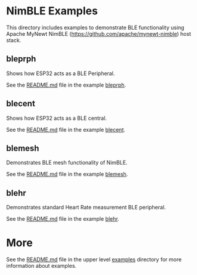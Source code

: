 # NimBLE Examples

This directory includes examples to demonstrate BLE functionality using Apache MyNewt NimBLE (https://github.com/apache/mynewt-nimble) host stack.

## bleprph

Shows how ESP32 acts as a BLE Peripheral.

See the [README.md](./bleprph/README.md) file in the example [bleprph](./bleprph/).

## blecent

Shows how ESP32 acts as a BLE central.

See the [README.md](./blecent/README.md) file in the example [blecent](./blecent/).

## blemesh

Demonstrates BLE mesh functionality of NimBLE.

See the [README.md](./blemesh/README.md) file in the example [blemesh](./blemesh/).

## blehr

Demonstrates standard Heart Rate measurement BLE peripheral.

See the [README.md](./blehr/README.md) file in the example [blehr](./blehr/).

# More

See the [README.md](../../README.md) file in the upper level [examples](../../) directory for more information about examples.

